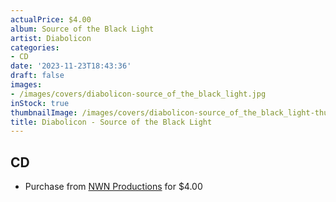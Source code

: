 ```yaml
---
actualPrice: $4.00
album: Source of the Black Light
artist: Diabolicon
categories:
- CD
date: '2023-11-23T18:43:36'
draft: false
images:
- /images/covers/diabolicon-source_of_the_black_light.jpg
inStock: true
thumbnailImage: /images/covers/diabolicon-source_of_the_black_light-thumb.jpg
title: Diabolicon - Source of the Black Light
---
```


## CD
* Purchase from [NWN Productions](http://shop.nwnprod.com/index.php?route=product/product&path=93&product_id=1533&sort=pd.name&order=ASC) for $4.00
